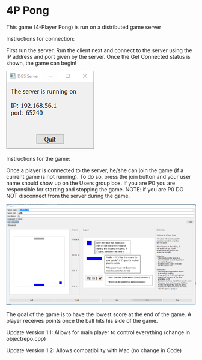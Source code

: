 # 4P Pong
This game (4-Player Pong) is run on a distributed game server

Instructions for connection:

First run the server.
Run the client next and connect to the server using the IP address and port given by the server.
Once the Get Connected status is shown, the game can begin!

![alt text](https://github.com/dl14/4P_Pong/blob/master/server_image.PNG)

Instructions for the game:

Once a player is connected to the server, he/she can join the game (if a current game is not running).
To do so, press the join button and your user name should show up on the Users group box.
If you are P0 you are responsible for starting and stopping the game.
NOTE: if you are P0 DO NOT disconnect from the server during the game.

![alt text](https://github.com/dl14/4P_Pong/blob/master/client_image_capture.PNG)

The goal of the game is to have the lowest score at the end of the game.
A player receives points once the ball hits his side of the game.

Update Version 1.1:
Allows for main player to control everything (change in objectrepo.cpp)

Update Version 1.2:
Allows compatibility with Mac (no change in Code)
